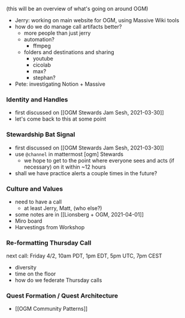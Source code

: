 (this will be an overview of what's going on around OGM)

- Jerry: working on main website for OGM, using Massive Wiki tools
- how do we do manage call artifacts better?
	- more people than just jerry
	- automation?
		- ffmpeg
	- folders and destinations and sharing
		- youtube
		- cicolab
		- max?
		- stephan?
- Pete: investigating Notion + Massive

### Identity and Handles
- first discussed on [[OGM Stewards Jam Sesh, 2021-03-30]]
- let's come back to this at some point

### Stewardship Bat Signal
- first discussed on [[OGM Stewards Jam Sesh, 2021-03-30]]
- use `@channel` in mattermost [ogm] Stewards
	- we hope to get to the point where everyone sees and acts (if necessary) on it within ~12 hours
- shall we have practice alerts a couple times in the future?

### Culture and Values
- need to have a call
	- at least Jerry, Matt, (who else?)
- some notes are in [[Lionsberg + OGM, 2021-04-01]]
- Miro board
- Harvestings from Workshop

### Re-formatting Thursday Call
next call: Friday 4/2, 10am PDT, 1pm EDT, 5pm UTC, 7pm CEST
- diversity
- time on the floor
- how do we federate Thursday calls

### Quest Formation / Quest Architecture
- [[OGM Community Patterns]]